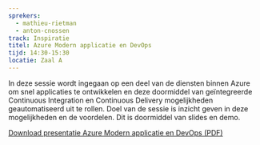 ```yaml
---
sprekers: 
  - mathieu-rietman
  - anton-cnossen
track: Inspiratie
titel: Azure Modern applicatie en DevOps
tijd: 14:30-15:30
locatie: Zaal A
---
```

In deze sessie wordt ingegaan op een deel van de diensten binnen Azure om snel applicaties te ontwikkelen en deze doormiddel van geïntegreerde Continuous Integration en Continuous Delivery mogelijkheden geautomatiseerd uit te rollen.
Doel van de sessie is inzicht geven in deze mogelijkheden en de voordelen. Dit is doormiddel van slides en demo.
<div class="well col-sm-12">

<a href="http://assets/AzureContinuousDeployMathieuRietman.pdf " target="_blank"><span class="btn btn-warning">Download presentatie Azure Modern applicatie en DevOps (PDF)</span></a>

&nbsp;

</div>

